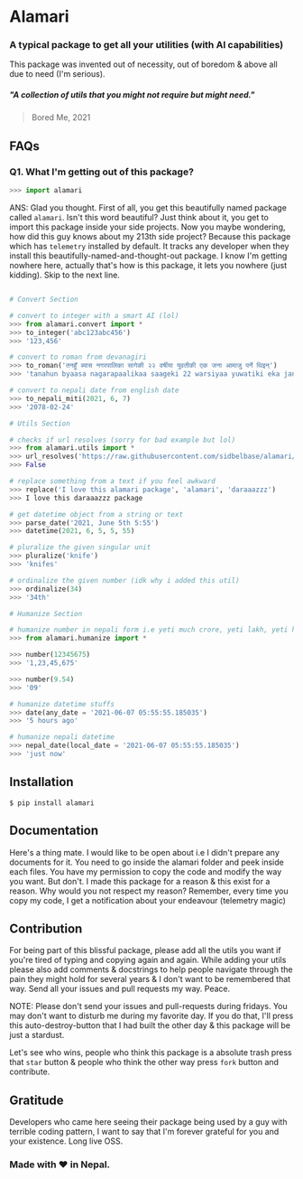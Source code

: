 # Alamari

### A typical package to get all your utilities (with AI capabilities)

This package was invented out of necessity, out of boredom & above all due to need (I'm serious).

##### "A collection of utils that you might not require but might need."

> Bored Me, 2021

## FAQs

### Q1. What I'm getting out of this package?

```python
>>> import alamari
```

ANS: Glad you thought. First of all, you get this beautifully named package called `alamari`. Isn't this word beautiful? Just think about it, you get to import this package inside your side projects. Now you maybe wondering, how did this guy knows about my 213th side project? Because this package which has `telemetry` installed by default. It tracks any developer when they install this beautifully-named-and-thought-out package. I know I'm getting nowhere here, actually that's how is this package, it lets you nowhere (just kidding). Skip to the next line.

```python

# Convert Section

# convert to integer with a smart AI (lol)
>>> from alamari.convert import *
>>> to_integer('abc123abc456')
>>> '123,456'

# convert to roman from devanagiri
>>> to_roman('तनहुँ ब्यास नगरपालिका सागेकी २२ वर्षीया युवतीकी एक जना आमाजु पर्ने थिइन्')
>>> 'tanahun byaasa nagarapaalikaa saageki 22 warsiyaa yuwatiki eka janaa amaaju parne thiin'

# convert to nepali date from english date
>>> to_nepali_miti(2021, 6, 7)
>>> '2078-02-24'

# Utils Section

# checks if url resolves (sorry for bad example but lol)
>>> from alamari.utils import *
>>> url_resolves('https://raw.githubusercontent.com/sidbelbase/alamari/master/README.md')
>>> False

# replace something from a text if you feel awkward
>>> replace('I love this alamari package', 'alamari', 'daraaazzz')
>>> I love this daraaazzz package

# get datetime object from a string or text
>>> parse_date('2021, June 5th 5:55')
>>> datetime(2021, 6, 5, 5, 55)

# pluralize the given singular unit
>>> pluralize('knife')
>>> 'knifes'

# ordinalize the given number (idk why i added this util)
>>> ordinalize(34)
>>> '34th'

# Humanize Section

# humanize number in nepali form i.e yeti much crore, yeti lakh, yeti hajar YK
>>> from alamari.humanize import *

>>> number(12345675)
>>> '1,23,45,675'

>>> number(9.54)
>>> '09'

# humanize datetime stuffs
>>> date(any_date = '2021-06-07 05:55:55.185035')
>>> '5 hours ago'

# humanize nepali datetime
>>> nepal_date(local_date = '2021-06-07 05:55:55.185035')
>>> 'just now'
```

## Installation

```shell
$ pip install alamari
```

## Documentation

Here's a thing mate. I would like to be open about i.e I didn't prepare any documents for it. You need to go inside the alamari folder and peek inside each files. You have my permission to copy the code and modify the way you want. But don't. I made this package for a reason & this exist for a reason. Why would you not respect my reason? Remember, every time you copy my code, I get a notification about your endeavour (telemetry magic)

## Contribution

For being part of this blissful package, please add all the utils you want if you're tired of typing and copying again and again. While adding your utils please also add comments & docstrings to help people navigate through the pain they might hold for several years & I don't want to be remembered that way. Send all your issues and pull requests my way. Peace.

NOTE: Please don't send your issues and pull-requests during fridays. You may don't want to disturb me during my favorite day. If you do that, I'll press this auto-destroy-button that I had built the other day & this package will be just a stardust.

Let's see who wins, people who think this package is a absolute trash press that `star` button & people who think the other way press `fork` button and contribute.

## Gratitude

Developers who came here seeing their package being used by a guy with terrible coding pattern, I want to say that I'm forever grateful for you and your existence. Long live OSS.

### Made with ❤️ in Nepal.
